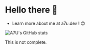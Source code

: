 # Hello there 👋

- Learn more about me at a7u.dev ! 😊

![A7U's GitHub stats](https://github-readme-stats.vercel.app/api?username=A7U&show_icons=true&theme=radical)

This is not complete. 
